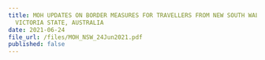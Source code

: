 ```yaml
---
title: MOH UPDATES ON BORDER MEASURES FOR TRAVELLERS FROM NEW SOUTH WALES AND
  VICTORIA STATE, AUSTRALIA
date: 2021-06-24
file_url: /files/MOH_NSW_24Jun2021.pdf
published: false
---
```

